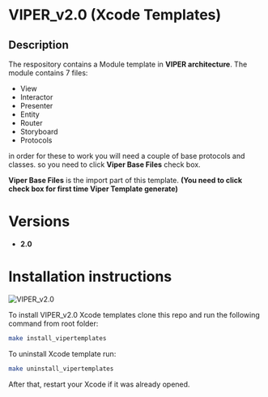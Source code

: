 # VIPER_v2.0 (Xcode Templates)

## Description
The respository contains a Module template in **VIPER architecture**. The module contains 7 files:

* View
* Interactor
* Presenter
* Entity
* Router
* Storyboard
* Protocols

in order for these to work you will need a couple of base protocols and classes. so you need to click **Viper Base Files** check box.

**Viper Base Files** is the import part of this template. **(You need to click check box for first time Viper Template generate)**

# Versions

* **2.0**

# Installation instructions

![VIPER_v2.0](/images/viper_install_guide.jpg.gif "VIPER_v2.0")

To install VIPER_v2.0 Xcode templates clone this repo and run the following command from root folder:

```bash
make install_vipertemplates
```

To uninstall Xcode template run:

```bash
make uninstall_vipertemplates
```

After that, restart your Xcode if it was already opened.


